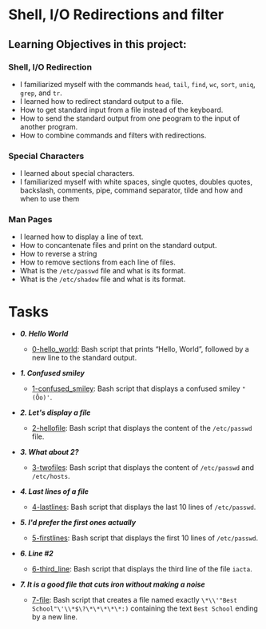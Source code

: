 # Shell, I/O Redirections and filter

## Learning Objectives in this project: 

### Shell, I/O Redirection
- I familiarized myself with the commands `head`, `tail`, `find`, `wc`, `sort`, `uniq`, `grep`, and `tr`.
- I learned how to redirect standard output to a file.
- How to get standard input from a file instead of the keyboard.
- How to send the standard output from one peogram to the input of another program.
- How to combine commands and filters with redirections.

### Special Characters
- I learned about special characters.
- I familiarized myself with white spaces, single quotes, doubles quotes, backslash, comments, pipe, command separator, tilde and how and when to use them

### Man Pages
- I learned how to display a line of text.
- How to concantenate files and print on the standard output.
- How to reverse a string
- How to remove sections from each line of files.
- What is the `/etc/passwd` file and what is its format.
- What is the `/etc/shadow` file and what is its format.

# Tasks
- **_0. Hello World_**
	- [0-hello_world](./0-hello_world): Bash script that prints “Hello, World”, followed by a new line to the standard output.

- **_1. Confused smiley_**
	- [1-confused_smiley](./1-confused_smiley): Bash script that displays a confused smiley `"(Ôo)'`.

- **_2. Let's display a file_**
	- [2-hellofile](./2-hellofile): Bash script that displays the content of the `/etc/passwd` file.

- **_3. What about 2?_**
	- [3-twofiles](./3-twofiles): Bash script that displays the content of `/etc/passwd` and `/etc/hosts`.

- **_4. Last lines of a file_**
	- [4-lastlines](./4-lastlines): Bash script that displays the last 10 lines of `/etc/passwd`.

- **_5. I'd prefer the first ones actually_**
	- [5-firstlines](./5-firstlines): Bash script that displays the first 10 lines of `/etc/passwd`.

- **_6. Line #2_**
	- [6-third_line](./6-third_line): Bash script that displays the third line of the file `iacta`.

- **_7. It is a good file that cuts iron without making a noise_**
	- [7-file](./7-file): Bash script that creates a file named exactly `\*\\'"Best School"\'\\*$\?\*\*\*\*\*:)` containing the text `Best School` ending by a new line.
